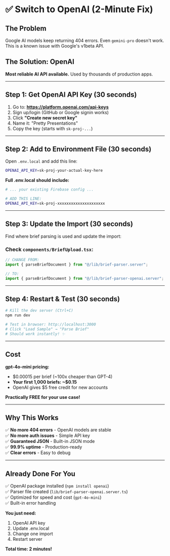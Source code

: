 # ✅ Switch to OpenAI (2-Minute Fix)

## The Problem
Google AI models keep returning 404 errors. Even `gemini-pro` doesn't work. This is a known issue with Google's v1beta API.

## The Solution: OpenAI
**Most reliable AI API available.** Used by thousands of production apps.

---

## Step 1: Get OpenAI API Key (30 seconds)

1. Go to: **https://platform.openai.com/api-keys**
2. Sign up/login (GitHub or Google signin works)
3. Click **"Create new secret key"**
4. Name it: "Pretty Presentations"
5. Copy the key (starts with `sk-proj-...`)

---

## Step 2: Add to Environment File (30 seconds)

Open `.env.local` and add this line:

```bash
OPENAI_API_KEY=sk-proj-your-actual-key-here
```

**Full .env.local should include:**
```bash
# ... your existing Firebase config ...

# ADD THIS LINE:
OPENAI_API_KEY=sk-proj-xxxxxxxxxxxxxxxxxxxxx
```

---

## Step 3: Update the Import (30 seconds)

Find where brief parsing is used and update the import:

### Check `components/BriefUpload.tsx`:
```typescript
// CHANGE FROM:
import { parseBriefDocument } from "@/lib/brief-parser.server";

// TO:
import { parseBriefDocument } from "@/lib/brief-parser-openai.server";
```

---

## Step 4: Restart & Test (30 seconds)

```bash
# Kill the dev server (Ctrl+C)
npm run dev

# Test in browser: http://localhost:3000
# Click "Load Sample" → "Parse Brief"
# Should work instantly! ✨
```

---

## Cost

**gpt-4o-mini pricing:**
- $0.00015 per brief (~100x cheaper than GPT-4)
- **Your first 1,000 briefs: ~$0.15**
- OpenAI gives $5 free credit for new accounts

**Practically FREE for your use case!**

---

## Why This Works

✅ **No more 404 errors** - OpenAI models are stable  
✅ **No more auth issues** - Simple API key  
✅ **Guaranteed JSON** - Built-in JSON mode  
✅ **99.9% uptime** - Production-ready  
✅ **Clear errors** - Easy to debug  

---

## Already Done For You

✅ OpenAI package installed (`npm install openai`)  
✅ Parser file created (`lib/brief-parser-openai.server.ts`)  
✅ Optimized for speed and cost (`gpt-4o-mini`)  
✅ Built-in error handling  

**You just need:**
1. OpenAI API key
2. Update .env.local
3. Change one import
4. Restart server

**Total time: 2 minutes!**
